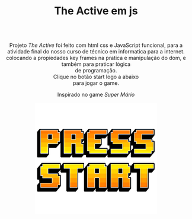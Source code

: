 <h1 align="center"> The Active em js </h1>

  <div align="center">
  <br/>
    <br/>
  <p>
    Projeto <i>The Active</i> foi feito com html css e JavaScript funcional, para a atividade final do nosso curso de técnico em informatica para a internet. <br/>
    colocando a propiedades key frames na pratica e manipulação do dom, e também para praticar lógica <br/>
    de programação.<br>
    Clique no botão start logo a abaixo <br/>
    para jogar o game.
  </p>

  <p>Inspirado no game <i>Super Mário<i><p>
  </div>
  
  <div align="center">
  <a href="https://estertrindade.github.io/TheActive/"><img width="330px" height="300px" src="./imagens/start.gif" /></a>
  </div>
  
  
 


